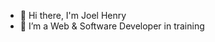 - 👋 Hi there, I'm Joel Henry
- 👀 I’m a Web & Software Developer in training

<!---
joelxhenry/joelxhenry is a ✨ special ✨ repository because its `README.md` (this file) appears on your GitHub profile.
You can click the Preview link to take a look at your changes.
--->
